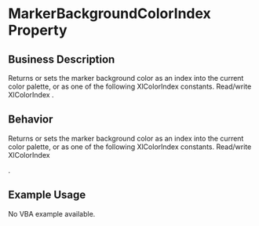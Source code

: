 # MarkerBackgroundColorIndex Property

## Business Description
Returns or sets the marker background color as an index into the current color palette, or as one of the following XlColorIndex constants. Read/write XlColorIndex .

## Behavior
Returns or sets the marker background color as an index into the current color palette, or as one of the following XlColorIndex constants. Read/write XlColorIndex

.

## Example Usage
No VBA example available.